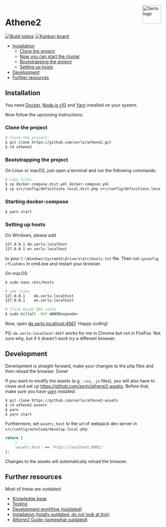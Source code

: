 <img src="https://assets.serlo.org/meta/logo.png" alt="Serlo logo" title="Serlo" align="right" height="60" />

# Athene2

[![Build status](https://img.shields.io/circleci/project/github/serlo/athene2.svg)](https://circleci.com/gh/serlo/athene2) [![Kanban board](https://img.shields.io/badge/Kanban-board-brightgreen.svg)](https://github.com/orgs/serlo/projects/1)

<!-- START doctoc generated TOC please keep comment here to allow auto update -->
<!-- DON'T EDIT THIS SECTION, INSTEAD RE-RUN doctoc TO UPDATE -->

- [Installation](#installation)
  - [Clone the project](#clone-the-project)
  - [Now you can start the cluster](#now-you-can-start-the-cluster)
  - [Bootstrapping the project](#bootstrapping-the-project)
  - [Setting up hosts](#setting-up-hosts)
- [Development](#development)
- [Further resources](#further-resources)

<!-- END doctoc generated TOC please keep comment here to allow auto update -->

## Installation

You need [Docker](https://docs.docker.com/engine/installation/), [Node.js v10](https://nodejs.org) and [Yarn](https://yarnpkg.com) installed on your system.

Now follow the upcoming instructions.

### Clone the project

```sh
# Clone the project:
$ git clone https://github.com/serlo/athene2.git
$ cd athene2
```

### Bootstrapping the project

On Linux or macOS, just open a terminal and run the following commands:

```sh
# Copy files
$ cp docker-compose.dist.yml docker-compose.yml
$ cp src/config/definitions.local.dist.php src/config/definitions.local.php
```

### Starting docker-compose

```sh
$ yarn start
```

### Setting up hosts

On Windows, please add

```sh
127.0.0.1 de.serlo.localhost
127.0.0.1 en.serlo.localhost
```

to your `C:\Windows\System32\drivers\etc\hosts.txt` file. Then run `ipconfig /flushdns` in cmd.exe and
restart your browser.

On macOS:

```sh
$ sudo nano /etc/hosts

# add lines
127.0.0.1    de.serlo.localhost
127.0.0.1    en.serlo.localhost

# flush macOS DNS cache
$ sudo killall -HUP mDNSResponder
```

Now, open [de.serlo.localhost:4567](de.serlo.localhost:4567). Happy coding!

PS: `de.serlo.localhost:4567` works for me in Chrome but not in FireFox. Not sure why, but if it doesn't work try
a different browser.

## Development

Development is straight forward, make your changes to the php files and then reload the browser. Done!

If you want to modify the assets (e.g. `.css`, `.js` files), you will also have to clone and set up https://github.com/serlo/athene2-assets. Before that, make sure you have [yarn](https://yarnpkg.com/en/docs/install) installed:

```sh
$ git clone https://github.com/serlo/athene2-assets
$ cd athene2-assets
$ yarn
$ yarn start
```

Furthermore, set `assets_host` to the url of webpack dev server in `src/config/autoload/develop.local.php`:

```php
return [
    // ...
    'assets_host' => 'http://localhost:8081/'
];
```

Changes to the assets will automatically reload the browser.

## Further resources

Most of these are outdated:

- [Knowledge base](https://github.com/serlo/athene2/wiki/Knowledge-base)
- [Testing](https://github.com/serlo/athene2/wiki/Testing)
- [Development workflow (outdated)](https://github.com/serlo/athene2/wiki/Development-workflow)
- [Installation (totally outdated, do not look at this)](https://github.com/serlo/athene2/wiki/Installation)
- [Athene2 Guide (somewhat outdated)](https://serlo.github.io/athene2-guide/)

